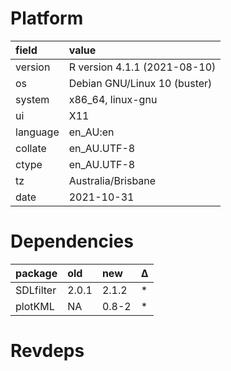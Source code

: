 # Platform

|field    |value                        |
|:--------|:----------------------------|
|version  |R version 4.1.1 (2021-08-10) |
|os       |Debian GNU/Linux 10 (buster) |
|system   |x86_64, linux-gnu            |
|ui       |X11                          |
|language |en_AU:en                     |
|collate  |en_AU.UTF-8                  |
|ctype    |en_AU.UTF-8                  |
|tz       |Australia/Brisbane           |
|date     |2021-10-31                   |

# Dependencies

|package   |old   |new   |Δ  |
|:---------|:-----|:-----|:--|
|SDLfilter |2.0.1 |2.1.2 |*  |
|plotKML   |NA    |0.8-2 |*  |

# Revdeps


